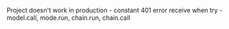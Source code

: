 Project doesn't work in production - constant 401 error receive when try - model.call, mode.run, chain.run, chain.call